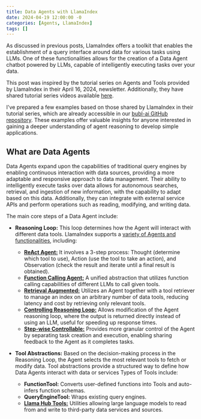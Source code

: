 ```yaml
---
title: Data Agents with LlamaIndex
date: 2024-04-19 12:00:00 -0
categories: [Agents, LlamaIndex]
tags: []
---
```


As discussed in previous posts, LlamaIndex offers a toolkit that enables the establishment of a query interface around data for various tasks using LLMs. One of these functionalities allows for the creation of a Data Agent chatbot powered by LLMs, capable of intelligently executing tasks over your data.

This post was inspired by the tutorial series on Agents and Tools provided by LlamaIndex in their April 16, 2024, newsletter. Additionally, they have shared tutorial series videos available [here](https://www.youtube.com/watch?v=-AuHlVMyEA0).

I've prepared a few examples based on those shared by LlamaIndex in their tutorial series, which are already accessible in our [bubl-ai GitHub repository](https://github.com/bubl-ai/llamaindex-project/tree/main/examples/data_agents). These examples offer valuable insights for anyone interested in gaining a deeper understanding of agent reasoning to develop simple applications.

## What are Data Agents
Data Agents expand upon the capabilities of traditional query engines by enabling continuous interaction with data sources, providing a more adaptable and responsive approach to data management. Their ability to intelligently execute tasks over data allows for autonomous searches, retrieval, and ingestion of new information, with the capability to adapt based on this data. Additionally, they can integrate with external service APIs and perform operations such as reading, modifying, and writing data.

The main core steps of a Data Agent include:
- **Reasoning Loop:** This loop determines how the Agent will interact with different data tools. LlamaIndex supports a [variety of Agents and functionalities](https://docs.llamaindex.ai/en/stable/examples/agent/Chatbot_SEC/), including:
   - [**ReAct Agent:**](https://docs.llamaindex.ai/en/stable/examples/Agent/react_Agent_with_query_engine/) It involves a 3-step process: Thought (determine which tool to use), Action (use the tool to take an action), and Observation (check the result and iterate until a final result is obtained).
   - [**Function Calling Agent:**](https://docs.llamaindex.ai/en/stable/examples/Agent/openai_Agent_parallel_function_calling/) A unified abstraction that utilizes function calling capabilities of different LLMs to call given tools.
   - [**Retrieval Augmented:**](https://docs.llamaindex.ai/en/stable/examples/Agent/openai_Agent_retrieval/) Utilizes an Agent together with a tool retriever to manage an index on an arbitrary number of data tools, reducing latency and cost by retrieving only relevant tools.
   - [**Controlling Reasoning Loop:**](https://docs.llamaindex.ai/en/stable/examples/Agent/return_direct_Agent/?h=return_direct) Allows modification of the Agent reasoning loop, where the output is returned directly instead of using an LLM, useful for speeding up response times.
   - [**Step-wise Controllable:**](https://docs.llamaindex.ai/en/stable/examples/agent/agent_runner/agent_runner/) Provides more granular control of the Agent by separating task creation and execution, enabling sharing feedback to the Agent as it completes tasks.

- **Tool Abstractions:** Based on the decision-making process in the Reasoning Loop, the Agent selects the most relevant tools to fetch or modify data. Tool abstractions provide a structured way to define how Data Agents interact with data or services Types of Tools include:
   - **FunctionTool:** Converts user-defined functions into Tools and auto-infers function schemas.
   - **QueryEngineTool:** Wraps existing query engines. 
   - [**Llama Hub Tools:**](https://llamahub.ai/?tab=tools) Utilities allowing large language models to read from and write to third-party data services and sources.